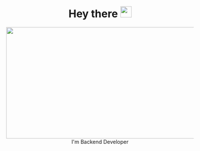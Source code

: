 <div id='hello' align='center'>
<h1>
  Hey there
  <img src="https://media.giphy.com/media/hvRJCLFzcasrR4ia7z/giphy.gif" width="30px"/>
</h1>
</div>







<div align="center">
  <img src="https://i.giphy.com/media/v1.Y2lkPTc5MGI3NjExc3hlZWxwdDYwNGhmbW51ODBobjE3aHF1ZXhjanViMmRnbmJsd2RpcCZlcD12MV9pbnRlcm5hbF9naWZfYnlfaWQmY3Q9Zw/7J4P7cUur2DlErijp3/giphy.gif" width="600" height="300"/>
</div>

<div id='text' align='center'
<h1>
I'm Backend Developer
<h1>
<img src="https://komarev.com/ghpvc/?username=9teenz&style=flat-square&color=blue" alt=""/>  
</div>



 
